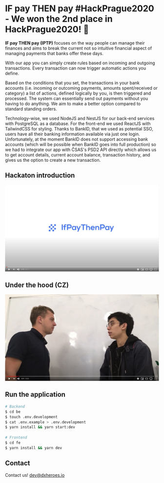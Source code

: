 # IF pay THEN pay #HackPrague2020 - We won the 2nd place in HackPrague2020! 🎉

**IF pay THEN pay (IPTP)** focuses on the way people can manage their finances and aims to break the current not so intuitive financial aspect of managing payments that banks offer these days.

With our app you can simply create rules based on incoming and outgoing transactions. Every transaction can now trigger automatic actions you define.

Based on the conditions that you set, the transactions in your bank accounts (i.e. incoming or outcoming payments, amounts spent/received or category) a list of actions, defined logically by you, is then triggered and processed. The system can essentially send out payments without you having to do anything. We aim to make a better option compared to standard standing orders.

Technology-wise, we used NodeJS and NestJS for our back-end services with PostgreSQL as a database. For the front-end we used ReactJS with TailwindCSS for styling. Thanks to BankID, that we used as potential SSO, users have all their banking information available via just one login. Unfortunately, at the moment BankID does not support accessing bank accounts (which will be possible when BankID goes into full production) so we had to integrate our app with ČSAS's PSD2 API directly which allows us to get account details, current account balance, transaction history, and gives us the option to create a new transaction.

## Hackaton introduction

[![iptp introduction](./docs/intro.png)](https://youtu.be/CZSTSjVVcgc)

## Under the hood (CZ)

[![under the hood](./docs/under_the_hood.png)](https://youtu.be/ZnrM3tn_2RU)

## Run the application

```bash
# Backend
$ cd be
$ touch .env.development
$ cat .env.example > .env.development
$ yarn install && yarn start:dev

# Frontend
$ cd fe
$ yarn install && yarn dev
```

## Contact

Contact us! [dev@dxheroes.io](mailto:dev@dxheroes.io)